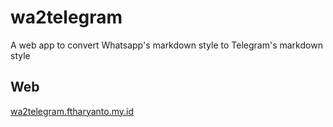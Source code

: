 # wa2telegram

A web app to convert Whatsapp's markdown style to Telegram's markdown style

## Web
[wa2telegram.ftharyanto.my.id](http://wa2telegram.ftharyanto.my.id)